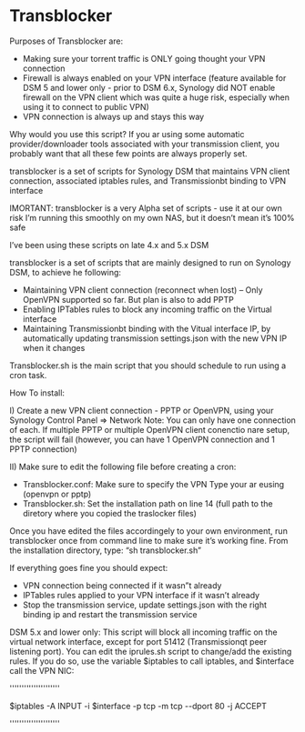 Transblocker
============

Purposes of Transblocker are:
- Making sure your torrent traffic is ONLY going thought your VPN connection
- Firewall is always enabled on your VPN interface (feature available for DSM 5 and lower only - prior to DSM 6.x, Synology did NOT enable firewall on the VPN client which was quite a huge risk, especially when using it to connect to public VPN)
- VPN connection is always up and stays this way

Why would you use this script?
If you ar using some automatic provider/downloader tools associated with your transmission client, you probably want that all these few points are always properly set. 



transblocker is a set of scripts for Synology DSM that maintains VPN client connection, associated iptables rules, and Transmissionbt binding to VPN interface


IMORTANT: transblocker is a very Alpha set of scripts - use it at our own risk
I’m running this smoothly on my own NAS, but it doesn’t mean it’s 100% safe


I’ve been using these scripts on late 4.x and 5.x DSM

transblocker is a set of scripts that are mainly designed to run on Synology DSM, to achieve he following:
- Maintaining VPN client connection (reconnect when lost) – Only OpenVPN supported so far. But plan is also to add PPTP
- Enabling IPTables rules to block any incoming traffic on the Virtual interface
- Maintaining Transmissionbt binding with the Vitual interface IP, by automatically updating transmission settings.json with the new VPN IP when it changes

Transblocker.sh is the main script that you should schedule to run using a cron task.

How To install:

I) Create a new VPN client connection - PPTP or OpenVPN, using your Synology Control Panel => Network
 Note: You can only have one connection of each. If multiple PPTP or multiple OpenVPN client conenctio nare setup, the script will fail (however, you can have 1 OpenVPN connection and 1 PPTP connection)

II) Make sure to edit the following file before creating a cron:
-	Transblocker.conf: Make sure to specify the VPN Type your ar eusing (openvpn or pptp) 
-	Transblocker.sh: Set the installation path on line 14 (full path to the diretory where you copied the traslocker files)


Once you have edited the files accordingely to your own environment, run transblocker once  from command line to make sure it’s working fine. From the installation directory, type:
“sh transblocker.sh”

If everything goes fine you should expect:
-	VPN connection being connected if it wasn”t already
-	IPTables rules applied to your VPN interface if it wasn’t already
-	Stop the transmission service, update settings.json with the right binding ip and restart the transmission service

DSM 5.x and lower only:
This script will block all incoming traffic on the virtual network interface, except for port 51412 (Transmissionqt peer listening port). You can edit the iprules.sh script to change/add the existing rules.
If you do so, use the variable $iptables to call iptables, and $interface call the VPN NIC:

'''''''''''''''''''''

$iptables -A INPUT -i $interface -p tcp -m tcp --dport 80 -j ACCEPT	

'''''''''''''''''''''
 
